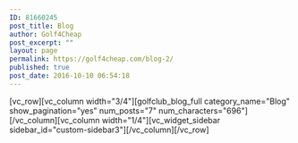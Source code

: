 ```yaml
---
ID: 81660245
post_title: Blog
author: Golf4Cheap
post_excerpt: ""
layout: page
permalink: https://golf4cheap.com/blog-2/
published: true
post_date: 2016-10-10 06:54:18
---
```

[vc_row][vc_column width="3/4"][golfclub_blog_full category_name="Blog" show_pagination="yes" num_posts="7" num_characters="696"][/vc_column][vc_column width="1/4"][vc_widget_sidebar sidebar_id="custom-sidebar3"][/vc_column][/vc_row]